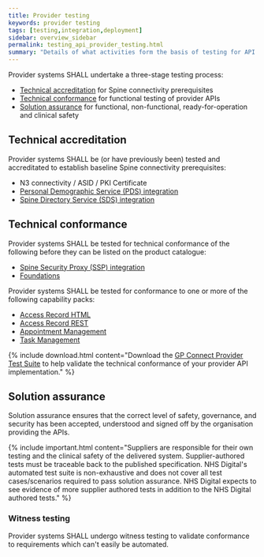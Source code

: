 ```yaml
---
title: Provider testing
keywords: provider testing
tags: [testing,integration,deployment]
sidebar: overview_sidebar
permalink: testing_api_provider_testing.html
summary: "Details of what activities form the basis of testing for API provider systems"
---
```


Provider systems SHALL undertake a three-stage testing process:

- [Technical accreditation](testing_api_provider_testing.html#technicalaccreditation) for Spine connectivity prerequisites
- [Technical conformance](testing_api_provider_testing.html#technicalconformance) for functional testing of provider APIs
- [Solution assurance](testing_api_provider_testing.html#solutionassurance) for functional, non-functional, ready-for-operation and clinical safety

## Technical accreditation ##

Provider systems SHALL be (or have previously been) tested and accreditated to establish baseline Spine connectivity prerequisites:

 - N3 connectivity / ASID / PKI Certificate
 - [Personal Demographic Service (PDS) integration](integration_personal_demographic_service.html)
 - [Spine Directory Service (SDS) integration](integration_spine_directory_service.html)

## Technical conformance ##

Provider systems SHALL be tested for technical conformance of the following before they can be listed on the product catalogue:

 - [Spine Security Proxy (SSP) integration](integration_spine_security_proxy.html)
 - [Foundations](foundations.html)

Provider systems SHALL be tested for conformance to one or more of the following capability packs:

 - [Access Record HTML](accessrecord.html)
 - [Access Record REST](accessrecord_rest.html)
 - [Appointment Management](appointments.html)
 - [Task Management](tasks.html)

{% include download.html content="Download the [GP Connect Provider Test Suite](https://github.com/nhsconnect/gpconnect-provider-testing) to help validate the technical conformance of your provider API implementation." %}

## Solution assurance ##

Solution assurance ensures that the correct level of safety, governance, and security has been accepted, understood and signed off by the organisation providing the APIs.

{% include important.html content="Suppliers are responsible for their own testing and the clinical safety of the delivered system. Supplier-authored tests must be traceable back to the published specification. NHS Digital's automated test suite is non-exhaustive and does not cover all test cases/scenarios required to pass solution assurance. NHS Digital expects to see evidence of more supplier authored tests in addition to the NHS Digital authored tests." %}

### Witness testing ###

Provider systems SHALL undergo witness testing to validate conformance to requirements which can't easily be automated.
